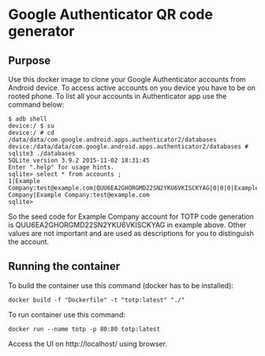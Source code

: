 # Google Authenticator QR code generator

## Purpose 

Use this docker image to clone your Google Authenticator accounts from Android device. To access active accounts on 
you device you have to be on rooted phone. To list all your accounts in Authenticator app use the command below: 

```shell 
$ adb shell
device:/ $ su
device:/ # cd /data/data/com.google.android.apps.authenticator2/databases
device:/data/data/com.google.android.apps.authenticator2/databases # sqlite3 ./databases                                                                      
SQLite version 3.9.2 2015-11-02 18:31:45
Enter ".help" for usage hints.
sqlite> select * from accounts ;
1|Example Company:test@example.com|QUU6EA2GHORGMD22SN2YKU6VKISCKYAG|0|0|0|Example Company|Example Company:test@example.com
sqlite> 
```

So the seed code for Example Company account for TOTP code generation is QUU6EA2GHORGMD22SN2YKU6VKISCKYAG in example above. 
Other values are not important and are used as descriptions for you to distinguish the account.

## Running the container

To build the container use this command (docker has to be installed):

```shell
docker build -f "Dockerfile" -t "totp:latest" "./"
```

To run container use this command: 

```shell
docker run --name totp -p 80:80 totp:latest
```

Access the UI on http://localhost/ using browser. 





